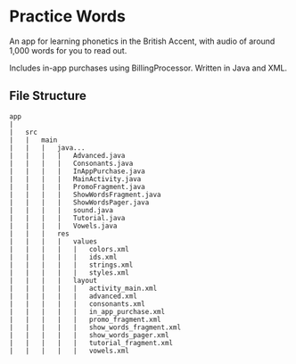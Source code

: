 # Practice Words

An app for learning phonetics in the British Accent, with audio of around 1,000 words for you to read out.

Includes in-app purchases using BillingProcessor. Written in Java and XML.

## File Structure

```
app
|
|   src
|   |   main
|   |   |   java...
|   |   |   |   Advanced.java
|   |   |   |   Consonants.java
|   |   |   |   InAppPurchase.java
|   |   |   |   MainActivity.java
|   |   |   |   PromoFragment.java
|   |   |   |   ShowWordsFragment.java
|   |   |   |   ShowWordsPager.java
|   |   |   |   sound.java
|   |   |   |   Tutorial.java
|   |   |   |   Vowels.java
|   |   |   res
|   |   |   |   values
|   |   |   |   |   colors.xml
|   |   |   |   |   ids.xml
|   |   |   |   |   strings.xml
|   |   |   |   |   styles.xml
|   |   |   |   layout
|   |   |   |   |   activity_main.xml
|   |   |   |   |   advanced.xml
|   |   |   |   |   consonants.xml
|   |   |   |   |   in_app_purchase.xml
|   |   |   |   |   promo_fragment.xml
|   |   |   |   |   show_words_fragment.xml
|   |   |   |   |   show_words_pager.xml
|   |   |   |   |   tutorial_fragment.xml
|   |   |   |   |   vowels.xml

```